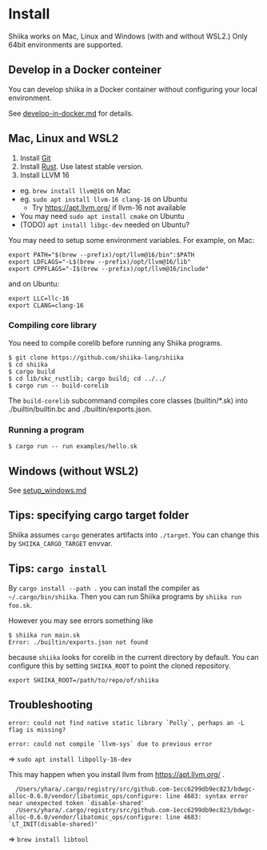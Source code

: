 # Install

Shiika works on Mac, Linux and Windows (with and without WSL2.)
Only 64bit environments are supported.

## Develop in a Docker conteiner

You can develop shiika in a Docker container without configuring your local environment.

See [develop-in-docker.md](./develop-in-docker.md) for details.

## Mac, Linux and WSL2

1. Install [Git](https://git-scm.com/)
1. Install [Rust](https://www.rust-lang.org/). Use latest stable version.
2. Install LLVM 16
  - eg. `brew install llvm@16` on Mac
  - eg. `sudo apt install llvm-16 clang-16` on Ubuntu
    - Try https://apt.llvm.org/ if llvm-16 not available
- You may need `sudo apt install cmake` on Ubuntu
- (TODO) `apt install libgc-dev` needed on Ubuntu?

You may need to setup some environment variables. For example, on Mac:

```
export PATH="$(brew --prefix)/opt/llvm@16/bin":$PATH
export LDFLAGS="-L$(brew --prefix)/opt/llvm@16/lib"
export CPPFLAGS="-I$(brew --prefix)/opt/llvm@16/include"
```

and on Ubuntu:

```
export LLC=llc-16
export CLANG=clang-16
```

### Compiling core library

You need to compile corelib before running any Shiika programs. 

```
$ git clone https://github.com/shiika-lang/shiika
$ cd shiika
$ cargo build
$ cd lib/skc_rustlib; cargo build; cd ../../
$ cargo run -- build-corelib
```

The `build-corelib` subcommand compiles core classes (builtin/\*.sk) into ./builtin/builtin.bc and ./builtin/exports.json. 

### Running a program

```
$ cargo run -- run examples/hello.sk
```

## Windows (without WSL2)

See [setup_windows.md](./setup_windows.md)

## Tips: specifying cargo target folder

Shiika assumes `cargo` generates artifacts into `./target`. You can change this by `SHIIKA_CARGO_TARGET` envvar.

## Tips: `cargo install`

By `cargo install --path .` you can install the compiler as `~/.cargo/bin/shiika`.
Then you can run Shiika programs by `shiika run foo.sk`.

However you may see errors something like

```
$ shiika run main.sk 
Error: ./builtin/exports.json not found
```

because `shiika` looks for corelib in the current directory by default. You can configure this by setting `SHIIKA_ROOT` to point the cloned repository.

```
export SHIIKA_ROOT=/path/to/repo/of/shiika
```

## Troubleshooting

```
error: could not find native static library `Polly`, perhaps an -L flag is missing?

error: could not compile `llvm-sys` due to previous error
```

=> `sudo apt install libpolly-16-dev`

This may happen when you install llvm from https://apt.llvm.org/ .

```
  /Users/yhara/.cargo/registry/src/github.com-1ecc6299db9ec823/bdwgc-alloc-0.6.0/vendor/libatomic_ops/configure: line 4683: syntax error near unexpected token `disable-shared'                                                                        
  /Users/yhara/.cargo/registry/src/github.com-1ecc6299db9ec823/bdwgc-alloc-0.6.0/vendor/libatomic_ops/configure: line 4683: `LT_INIT(disable-shared)'  
```

=> `brew install libtool`
